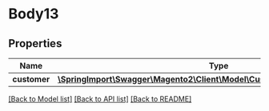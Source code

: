 # Body13

## Properties
Name | Type | Description | Notes
------------ | ------------- | ------------- | -------------
**customer** | [**\SpringImport\Swagger\Magento2\Client\Model\CustomerDataCustomerInterface**](CustomerDataCustomerInterface.md) |  | 

[[Back to Model list]](../README.md#documentation-for-models) [[Back to API list]](../README.md#documentation-for-api-endpoints) [[Back to README]](../README.md)


